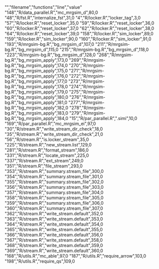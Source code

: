 "","filename","functions","line","value"
"148","R/data_parallel.R","mc_mrgsim_d",80,0
"48","R/fst.R","internalize_fst",31,0
"4","R/locker.R","locker_tag",3,0
"57","R/locker.R","reset_locker",35,0
"59","R/locker.R","reset_locker",36,0
"60","R/locker.R","reset_locker",37,0
"62","R/locker.R","reset_locker",38,0
"64","R/locker.R","reset_locker",39,0
"158","R/locker.R","sim_locker",89,0
"159","R/locker.R","sim_locker",90,0
"160","R/locker.R","sim_locker",91,0
"193","R/mrgsim-bg.R","bg_mrgsim_d",107,0
"211","R/mrgsim-bg.R","bg_mrgsim_d",115,0
"215","R/mrgsim-bg.R","bg_mrgsim_d",118,0
"223","R/mrgsim-bg.R","bg_mrgsim_d",128,0
"268","R/mrgsim-bg.R","bg_mrgsim_apply",173,0
"269","R/mrgsim-bg.R","bg_mrgsim_apply",174,0
"270","R/mrgsim-bg.R","bg_mrgsim_apply",175,0
"271","R/mrgsim-bg.R","bg_mrgsim_apply",176,0
"272","R/mrgsim-bg.R","bg_mrgsim_apply",177,0
"273","R/mrgsim-bg.R","bg_mrgsim_apply",178,0
"274","R/mrgsim-bg.R","bg_mrgsim_apply",179,0
"275","R/mrgsim-bg.R","bg_mrgsim_apply",180,0
"276","R/mrgsim-bg.R","bg_mrgsim_apply",181,0
"277","R/mrgsim-bg.R","bg_mrgsim_apply",182,0
"278","R/mrgsim-bg.R","bg_mrgsim_apply",183,0
"279","R/mrgsim-bg.R","bg_mrgsim_apply",184,0
"15","R/par_parallel.R",".simi",10,0
"169","R/par_parallel.R","mc_mrgsim_ei",97,0
"30","R/stream.R","write_stream_dir_check",18,0
"35","R/stream.R","write_stream_dir_check",21,0
"56","R/stream.R","is.locker_stream",35,0
"225","R/stream.R","new_stream.list",129,0
"281","R/stream.R","format_stream",186,0
"331","R/stream.R","locate_stream",225,0
"337","R/stream.R","ext_stream",249,0
"351","R/stream.R","file_stream",293,0
"353","R/stream.R","summary.stream_file",300,0
"354","R/stream.R","summary.stream_file",301,0
"355","R/stream.R","summary.stream_file",302,0
"356","R/stream.R","summary.stream_file",303,0
"357","R/stream.R","summary.stream_file",304,0
"358","R/stream.R","summary.stream_file",305,0
"359","R/stream.R","summary.stream_file",306,0
"360","R/stream.R","summary.stream_file",307,0
"362","R/stream.R","write_stream.default",352,0
"363","R/stream.R","write_stream.default",353,0
"364","R/stream.R","write_stream.default",354,0
"365","R/stream.R","write_stream.default",355,0
"366","R/stream.R","write_stream.default",356,0
"367","R/stream.R","write_stream.default",358,0
"368","R/stream.R","write_stream.default",359,0
"369","R/stream.R","write_stream.default",360,0
"168","R/utils.R","mc_able",97,0
"187","R/utils.R","require_arrow",103,0
"198","R/utils.R","require_qs",109,0
